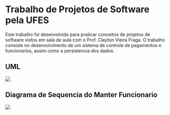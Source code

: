 # Trabalho de Projetos de Software pela UFES
Este trabalho foi desenvolvido para praticar conceitos de projetos de software vistos em sala de aula com o Prof. Clayton Vieira Fraga.
O trabalho consiste no desenvolvimento de um sistema de controle de pagamentos e funcionarios, assim como a persistencia dos dados.

## UML
<img src="https://github.com/brenoufes/controle-de-pagamentos/blob/master/uml.png?raw=true"/>

## Diagrama de Sequencia do Manter Funcionario
<img src="https://github.com/brenoufes/controle-de-pagamentos/blob/master/sequencia.png?raw=true"/>
